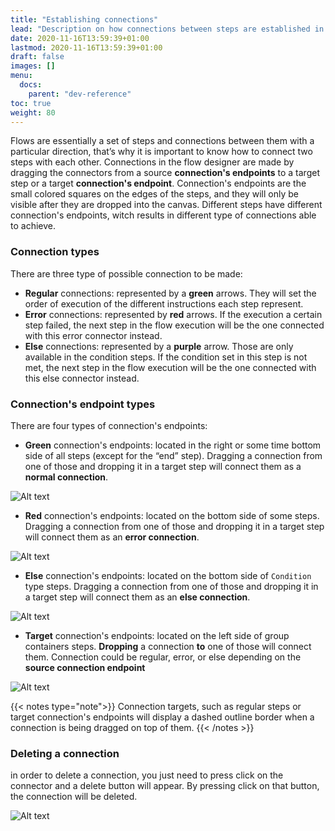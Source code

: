 ```yaml
---
title: "Establishing connections"
lead: "Description on how connections between steps are established in the flow designer"
date: 2020-11-16T13:59:39+01:00
lastmod: 2020-11-16T13:59:39+01:00
draft: false
images: []
menu:
  docs:
    parent: "dev-reference"
toc: true
weight: 80
---
```

Flows are essentially a set of steps and connections between them with a particular direction, that’s why it is important to know how to connect two steps with each other. Connections in the flow designer are made by dragging the connectors from a source **connection's endpoints** to a target step or a target **connection's endpoint**. Connection's endpoints are the small colored squares on the edges of the steps, and they will only be visible after they are dropped into the canvas. Different steps have different connection's endpoints, witch results in different type of connections able to achieve.

### Connection types
There are three type of possible connection to be made:

- **Regular** connections: represented by a **green** arrows. They will set the order of execution of the different instructions each step represent.
- **Error** connections: represented by **red** arrows. If the execution a certain step failed, the next step in the flow execution will be the one connected with this error connector instead.
- **Else** connections: represented by a **purple** arrow. Those are only available in the condition steps. If the condition set in this step is not met, the next step in the flow execution will be the one connected with this else connector instead.

### Connection's endpoint types
There are four types of connection's endpoints:

- **Green** connection's endpoints: located in the right or some time bottom side of all steps (except for the “end” step). Dragging a connection from one of those and dropping it in a target step will connect them as a **normal connection**.

![Alt text](https://maximiranda.github.io/slingrDoc/images/vendor/flows/regular_connection.gif)

- **Red** connection's endpoints: located on the bottom side of some steps. Dragging a connection from one of those and dropping it in a target step will connect them as an **error connection**.


![Alt text](https://maximiranda.github.io/slingrDoc/images/vendor/flows/error_connection.gif)

- **Else** connection's endpoints: located on the bottom side of `Condition` type steps. Dragging a connection from one of those and dropping it in a target step will connect them as an **else connection**.

![Alt text](https://maximiranda.github.io/slingrDoc/images/vendor/flows/else_connection.gif)

- **Target** connection's endpoints: located on the left side of group containers steps. **Dropping** a connection **to** one of those will connect them. Connection could be regular, error, or else  depending on the **source connection endpoint**

![Alt text](https://maximiranda.github.io/slingrDoc/images/vendor/flows/target_connection.gif)

{{< notes type="note">}}
Connection targets, such as regular steps or target connection's endpoints will display a dashed outline border when a connection is being dragged on top of them.
{{< /notes >}}

### Deleting a connection
in order to delete a connection, you just need to press click on the connector and a delete button will appear. By pressing click on that button, the connection will be deleted.

![Alt text](https://maximiranda.github.io/slingrDoc/images/vendor/flows/deleting_connection.gif)



